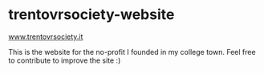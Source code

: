 ﻿# trentovrsociety-website
www.trentovrsociety.it

This is the website for the no-profit I founded in my college town. Feel free to contribute to improve the site :)
